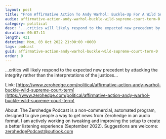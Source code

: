 ```yaml
---
layout: post
title: "From Affirmative Action To Andy Warhol: Buckle-Up For A Wild Supreme Court Term"
audio: affirmative-action-andy-warhol-buckle-wild-supreme-court-term-0
category: political
desc: "...critics will likely respond to the expected new precedent by attacking the integrity rather than the interpretations of the justices..."
duration: 00:07:11
length: 431
datetime: Mon, 03 Oct 2022 21:00:00 +0000
tags: podcast
guid: affirmative-action-andy-warhol-buckle-wild-supreme-court-term-0
order: 0
---
```

...critics will likely respond to the expected new precedent by attacking the integrity rather than the interpretations of the justices...

Link: [https://www.zerohedge.com/political/affirmative-action-andy-warhol-buckle-wild-supreme-court-term](https://www.zerohedge.com/political/affirmative-action-andy-warhol-buckle-wild-supreme-court-term)

About: The Zerohedge Podcast is a non-commercial, automated program, designed to give people a way to get news from Zerohedge in an audio format.  I am actively working on tweaking and improving the setup to create a better listening experience (September 2022).  Suggestions are welcome: [zerohedgePodcast@outlook.com](mailto:zerohedgePodcast@outlook.com)